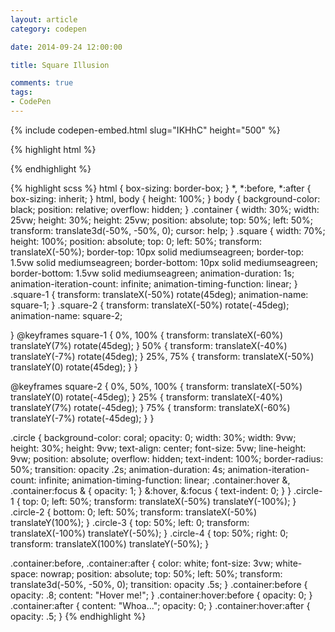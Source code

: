 ```yaml
---
layout: article
category: codepen

date: 2014-09-24 12:00:00

title: Square Illusion

comments: true
tags:
- CodePen
---
```


{% include codepen-embed.html slug="IKHhC" height="500" %}

{% highlight html %}
<div class="container">
  <div class="square  square-1"></div>
  <div class="square  square-2"></div>
  <div class="circle  circle-1"></div>
  <div class="circle  circle-2"></div>
  <div class="circle  circle-3"></div>
  <div class="circle  circle-4"></div>
</div>
{% endhighlight %}

{% highlight scss %}
html {
    box-sizing: border-box;
}
*,
*:before,
*:after {
  box-sizing: inherit;
}
html,
body {
  height: 100%;
}
body {
  background-color: black;
  position: relative;
  overflow: hidden;
}
.container {
  width: 30%;
  width: 25vw;
  height: 30%;
  height: 25vw;
  position: absolute;
  top: 50%;
  left: 50%;
  transform: translate3d(-50%, -50%, 0);
  cursor: help;
}
.square {
  width: 70%;
  height: 100%;
  position: absolute;
  top: 0;
  left: 50%;
  transform: translateX(-50%);
  border-top: 10px solid mediumseagreen;
  border-top: 1.5vw solid mediumseagreen;
  border-bottom: 10px solid mediumseagreen;
  border-bottom: 1.5vw solid mediumseagreen;
  animation-duration: 1s;
  animation-iteration-count: infinite;
  animation-timing-function: linear;
}
  .square-1 {
    transform: translateX(-50%) rotate(45deg);
    animation-name: square-1;
  }
  .square-2 {
    transform: translateX(-50%) rotate(-45deg);
    animation-name: square-2;

  }
@keyframes square-1 {
  0%, 100% {
    transform: translateX(-60%) translateY(7%) rotate(45deg);
  }
  50% {
    transform: translateX(-40%) translateY(-7%) rotate(45deg);
  }
  25%, 75% {
    transform: translateX(-50%) translateY(0) rotate(45deg);
  }
}

@keyframes square-2 {
  0%, 50%, 100% {
    transform: translateX(-50%) translateY(0) rotate(-45deg);
  }
  25% {
    transform: translateX(-40%) translateY(7%) rotate(-45deg);
  }
  75% {
    transform: translateX(-60%) translateY(-7%) rotate(-45deg);
  }
}

.circle {
  background-color: coral;
  opacity: 0;
  width: 30%;
  width: 9vw;
  height: 30%;
  height: 9vw;
  text-align: center;
  font-size: 5vw;
  line-height: 9vw;
  position: absolute;
  overflow: hidden;
  text-indent: 100%;
  border-radius: 50%;
  transition: opacity .2s;
  animation-duration: 4s;
  animation-iteration-count: infinite;
  animation-timing-function: linear;
  .container:hover &,
  .container:focus & {
    opacity: 1;
  }
  &:hover,
  &:focus {
    text-indent: 0;
  }
}
  .circle-1 {
    top: 0;
    left: 50%;
    transform: translateX(-50%) translateY(-100%);
  }
  .circle-2 {
    bottom: 0;
    left: 50%;
    transform: translateX(-50%) translateY(100%);
  }
  .circle-3 {
    top: 50%;
    left: 0;
    transform: translateX(-100%) translateY(-50%);
  }
  .circle-4 {
    top: 50%;
    right: 0;
    transform: translateX(100%) translateY(-50%);
  }

.container:before,
.container:after {
  color: white;
  font-size: 3vw;
  white-space: nowrap;
  position: absolute;
  top: 50%;
  left: 50%;
  transform: translate3d(-50%, -50%, 0);
  transition: opacity .5s;
}
.container:before {
  opacity: .8;
  content: "Hover me!";
}
.container:hover:before {
  opacity: 0;
}
.container:after {
  content: "Whoa...";
  opacity: 0;
}
.container:hover:after {
  opacity: .5;
}
{% endhighlight %}
